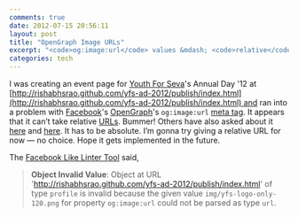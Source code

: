 ```yaml
---
comments: true
date: 2012-07-15 20:56:11
layout: post
title: "OpenGraph Image URLs"
excerpt: "<code>og:image:url</code> values &mdash; <code>relative</code> vs. <code>absolute</code> URLs"
categories: tech
---
```


I was creating an event page for [Youth For Seva](http://youthforseva.org)'s Annual Day '12 at [http://rishabhsrao.github.com/yfs-ad-2012/publish/index.html](http://rishabhsrao.github.com/yfs-ad-2012/publish/index.html) and ran into a problem with [Facebook](https://developers.facebook.com/docs/opengraph)'s [OpenGraph](http://ogp.me)'s <code>og:image:url</code> [meta tag](http://en.wikipedia.org/wiki/Meta_element). It appears that it can&rsquo;t take relative [URLs](http://en.wikipedia.org/wiki/Uniform_Resource_Locator). Bummer! Others have also asked about it [here](http://stackoverflow.com/questions/9858577/open-graph-can-resolve-relative-url) and [here](https://groups.google.com/forum/?fromgroups#!topic/open-graph-protocol/GKfaDWUVwaw). It has to be absolute. I&rsquo;m gonna try giving a relative URL for now &mdash; no choice. Hope it gets implemented in the future.

The [Facebook Like Linter Tool](http://developers.facebook.com/tools/lint) said,


> **Object Invalid Value**: Object at URL 'http://rishabhsrao.github.com/yfs-ad-2012/publish/index.html' of type <code>profile</code> is invalid because the given value <code>img/yfs-logo-only-120.png</code> for property <code>og:image:url</code> could not be parsed as type <code>url</code>.
